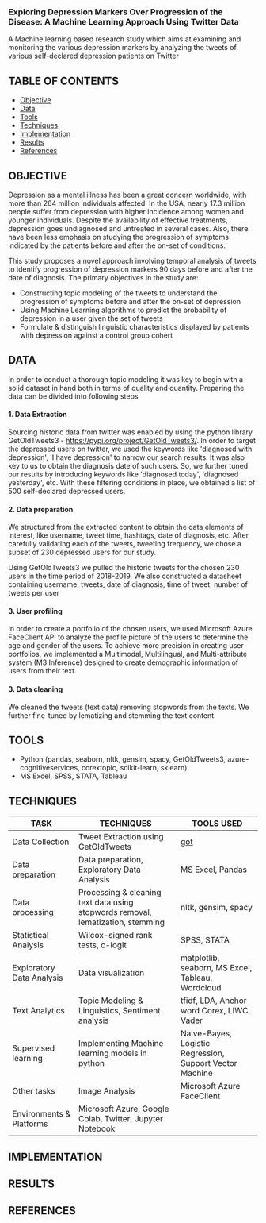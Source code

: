 ### Exploring Depression Markers Over Progression of the Disease: A Machine Learning Approach Using Twitter Data
A Machine learning based research study which aims at examining and monitoring the various depression markers by analyzing the tweets of various self-declared depression patients on Twitter

## TABLE OF CONTENTS

* [Objective](#objective)
* [Data](#data)
* [Tools](#tools)
* [Techniques](#techniques)
* [Implementation](#implementation)
* [Results](#results)
* [References](#references)

## OBJECTIVE
Depression as a mental illness has been a great concern worldwide, with more than 264 million individuals affected. In the USA, nearly 17.3 million people suffer from depression with higher incidence among women and younger individuals. Despite the availability of effective treatments, depression goes undiagnosed and untreated in several cases. Also, there have been less emphasis on studying the progression of symptoms indicated by the patients before and after the on-set of conditions.

This study proposes a novel approach involving temporal analysis of tweets to identify progression of depression markers 90 days before and after the date of diagnosis.
The primary objectives in the study are:

- Constructing topic modeling of the tweets to understand the progression of symptoms before and after the on-set of depression
- Using Machine Learning algorithms to predict the probability of depression in a user given the set of tweets
- Formulate & distinguish linguistic characteristics displayed by patients with depression against a control group cohert

## DATA
In order to conduct a thorough topic modeling it was key to begin with a solid dataset in hand both in terms of quality and quantity. Preparing the data can be divided into following steps

#### 1. Data Extraction
Sourcing historic data from twitter was enabled by using the python library GetOldTweets3 - https://pypi.org/project/GetOldTweets3/. In order to target the depressed users on twitter, we used the keywords like 'diagnosed with depression', 'I have depression' to narrow our search results. It was also key to us to obtain the diagnosis date of such users. So, we further tuned our results by introducing keywords like 'diagnosed today', 'diagnosed yesterday', etc. With these filtering conditions in place, we obtained a list of 500 self-declared depressed users.

#### 2. Data preparation
We structured from the extracted content to obtain the data elements of interest, like username, tweet time, hashtags, date of diagnosis, etc. After carefully validating each of the tweets, tweeting frequency, we chose a subset of 230 depressed users for our study. 

Using GetOldTweets3 we pulled the historic tweets for the chosen 230 users in the time period of 2018-2019. We also constructed a datasheet containing username, tweets, date of diagnosis, time of tweet, number of tweets per user

#### 3. User profiling
In order to create a portfolio of the chosen users, we used Microsoft Azure FaceClient API to analyze the profile picture of the users to determine the age and gender of the users. To achieve more precision in creating user portfolios, we implemented a Multimodal, Multilingual, and Multi-attribute system (M3 Inference) designed to create demographic information of users from their text. 

#### 3. Data cleaning
We cleaned the tweets (text data) removing stopwords from the texts. We further fine-tuned by lematizing and stemming the text content. 

## TOOLS
- Python (pandas, seaborn, nltk, gensim, spacy, GetOldTweets3, azure-cognitiveservices, corextopic, scikit-learn, sklearn)
- MS Excel, SPSS, STATA, Tableau

## TECHNIQUES

| TASK | TECHNIQUES  | TOOLS USED | 
| --------- | -------------| ---------------|
| Data Collection | Tweet Extraction using GetOldTweets | [got](https://pypi.org/project/GetOldTweets3/) | 
| Data preparation | Data preparation, Exploratory Data Analysis | MS Excel, Pandas | 
| Data processing | Processing & cleaning text data using stopwords removal, lematization, stemming | nltk, gensim, spacy |
| Statistical Analysis | Wilcox-signed rank tests, c-logit | SPSS, STATA |
| Exploratory Data Analysis | Data visualization | matplotlib, seaborn, MS Excel, Tableau, Wordcloud |
| Text Analytics | Topic Modeling & Linguistics, Sentiment analysis | tfidf, LDA, Anchor word Corex, LIWC, Vader | 
| Supervised learning | Implementing Machine learning models in python | Naive-Bayes, Logistic Regression, Support Vector Machine |
| Other tasks | Image Analysis | Microsoft Azure FaceClient |
| Environments & Platforms | Microsoft Azure, Google Colab, Twitter, Jupyter Notebook |

## IMPLEMENTATION

## RESULTS

## REFERENCES
